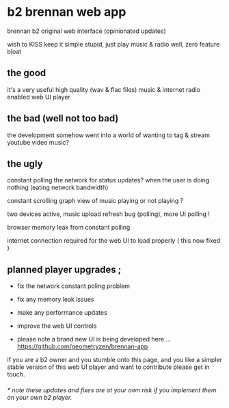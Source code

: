 # b2 brennan web app

brennan b2 original web interface (opinionated updates)

wish to KISS keep it simple stupid, just play music & radio well, zero feature bloat


## the good

it's a very useful high quality (wav & flac files) music & internet radio enabled web UI player

## the bad (well not too bad)

the development somehow went into a world of wanting to tag & stream youtube video music?

## the ugly

constant polling the network for status updates? when the user is doing nothing (eating network bandwidth)

constant scrolling graph view of music playing or not playing ?

two devices active, music upload refresh bug (polling), more UI polling !

browser memory leak from constant polling

internet connection required for the web UI to load properly ( this now fixed )

## planned player upgrades ;

- fix the network constant poling problem

- fix any memory leak issues

- make any performance updates

- improve the web UI controls

* please note a brand new UI is being developed here ... https://github.com/geometryzen/brennan-app

if you are a b2 owner and you stumble onto this page, and you like a simpler stable version of this web UI player and want to contribute please get in touch.

###### * note these updates and fixes are at your own risk if you implement them on your own b2 player. 

